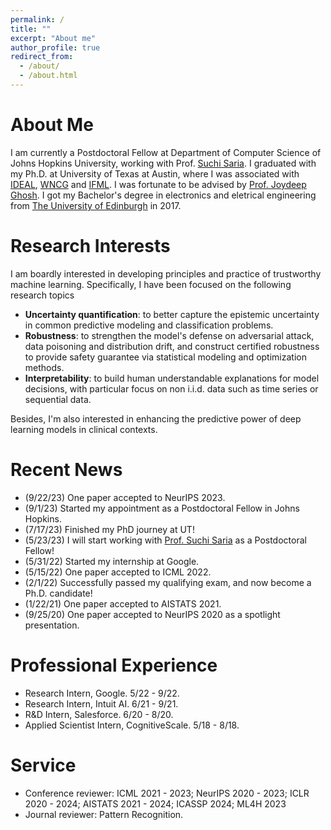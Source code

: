 ```yaml
---
permalink: /
title: ""
excerpt: "About me"
author_profile: true
redirect_from: 
  - /about/
  - /about.html
---
```

About Me
======
I am currently a Postdoctoral Fellow at Department of Computer Science of Johns Hopkins University, working with Prof. [Suchi Saria](https://suchisaria.jhu.edu/). I graduated with my Ph.D. at University of Texas at Austin, where I was associated with [IDEAL](https://www.ideal.ece.utexas.edu/index.html), [WNCG](https://www.wncg.org/) and [IFML](https://www.ifml.institute/). I was fortunate to be advised by [Prof. Joydeep Ghosh](https://www.ideal.ece.utexas.edu/~ghosh/). I got my Bachelor's degree in electronics and eletrical engineering from [The University of Edinburgh](https://www.ed.ac.uk/) in 2017.

Research Interests
======
I am boardly interested in developing principles and practice of trustworthy machine learning. Specifically, I have been focused on the following research topics

 - **Uncertainty quantification**: to better capture the epistemic uncertainty in common predictive modeling and classification problems. 
 - **Robustness**: to strengthen the model's defense on adversarial attack, data poisoning and distribution drift, and construct certified robustness to provide safety guarantee via statistical modeling and optimization methods. 
 - **Interpretability**: to build human understandable explanations for model decisions, with particular focus on non i.i.d. data such as time series or sequential data.

Besides, I'm also interested in enhancing the predictive power of deep learning models in clinical contexts.

Recent News
======
 - (9/22/23) One paper accepted to NeurIPS 2023.
 - (9/1/23) Started my appointment as a Postdoctoral Fellow in Johns Hopkins.
 - (7/17/23) Finished my PhD journey at UT!
 - (5/23/23) I will start working with [Prof. Suchi Saria](https://suchisaria.jhu.edu/) as a Postdoctoral Fellow!
 - (5/31/22) Started my internship at Google.
 - (5/15/22) One paper accepted to ICML 2022.
 - (2/1/22) Successfully passed my qualifying exam, and now become a Ph.D. candidate!
 - (1/22/21) One paper accepted to AISTATS 2021.
 - (9/25/20) One paper accepted to NeurIPS 2020 as a spotlight presentation.

Professional Experience
======
 - Research Intern, Google. 5/22 - 9/22.
 - Research Intern, Intuit AI. 6/21 - 9/21.
 - R&D Intern, Salesforce. 6/20 - 8/20.
 - Applied Scientist Intern, CognitiveScale. 5/18 - 8/18.

Service
======
 - Conference reviewer: ICML 2021 - 2023; NeurIPS 2020 - 2023; ICLR 2020 - 2024; AISTATS 2021 - 2024; ICASSP 2024; ML4H 2023
 - Journal reviewer: Pattern Recognition.
